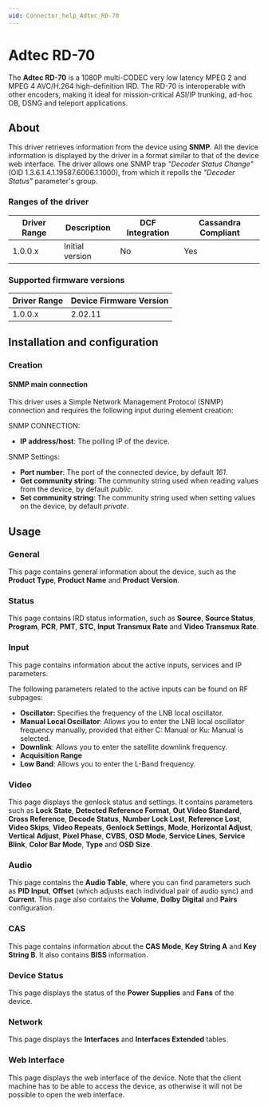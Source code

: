 ```yaml
---
uid: Connector_help_Adtec_RD-70
---
```


# Adtec RD-70

The **Adtec RD-70** is a 1080P multi-CODEC very low latency MPEG 2 and MPEG 4 AVC/H.264 high-definition IRD. The RD-70 is interoperable with other encoders, making it ideal for mission-critical ASI/IP trunking, ad-hoc OB, DSNG and teleport applications.

## About

This driver retrieves information from the device using **SNMP**. All the device information is displayed by the driver in a format similar to that of the device web interface. The driver allows one SNMP trap *"Decoder Status Change"* (OID 1.3.6.1.4.1.19587.6006.1.1000), from which it repolls the *"Decoder Status"* parameter's group.

### Ranges of the driver

| **Driver Range** | **Description** | **DCF Integration** | **Cassandra Compliant** |
|------------------|-----------------|---------------------|-------------------------|
| 1.0.0.x          | Initial version | No                  | Yes                     |

### Supported firmware versions

| **Driver Range** | **Device Firmware Version** |
|------------------|-----------------------------|
| 1.0.0.x          | 2.02.11                     |

## Installation and configuration

### Creation

#### SNMP main connection

This driver uses a Simple Network Management Protocol (SNMP) connection and requires the following input during element creation:

SNMP CONNECTION:

- **IP address/host**: The polling IP of the device.

SNMP Settings:

- **Port number**: The port of the connected device, by default *161*.
- **Get community string**: The community string used when reading values from the device, by default *public*.
- **Set community string**: The community string used when setting values on the device, by default *private*.

## Usage

### General

This page contains general information about the device, such as the **Product Type**, **Product Name** and **Product Version**.

### Status

This page contains IRD status information, such as **Source**, **Source Status**, **Program**, **PCR**, **PMT**, **STC**, **Input Transmux Rate** and **Video Transmux Rate**.

### Input

This page contains information about the active inputs, services and IP parameters.

The following parameters related to the active inputs can be found on RF subpages:

- **Oscillator:** Specifies the frequency of the LNB local oscillator.
- **Manual Local Oscillator**: Allows you to enter the LNB local oscillator frequency manually, provided that either C: Manual or Ku: Manual is selected.
- **Downlink**: Allows you to enter the satellite downlink frequency.
- **Acquisition Range**
- **Low Band**: Allows you to enter the L-Band frequency.

### Video

This page displays the genlock status and settings. It contains parameters such as **Lock State**, **Detected Reference Format**, **Out Video Standard**, **Cross Reference**, **Decode Status**, **Number Lock Lost**, **Reference Lost**, **Video Skips**, **Video Repeats**, **Genlock Settings**, **Mode**, **Horizontal Adjust**, **Vertical Adjust**, **Pixel Phase**, **CVBS**, **OSD Mode**, **Service Lines**, **Service Blink**, **Color Bar Mode**, **Type** and **OSD Size**.

### Audio

This page contains the **Audio Table**, where you can find parameters such as **PID Input**, **Offset** (which adjusts each individual pair of audio sync) and **Current**. This page also contains the **Volume**, **Dolby Digital** and **Pairs** configuration.

### CAS

This page contains information about the **CAS Mode**, **Key String A** and **Key String B**. It also contains **BISS** information.

### Device Status

This page displays the status of the **Power Supplies** and **Fans** of the device.

### Network

This page displays the **Interfaces** and **Interfaces Extended** tables.

### Web Interface

This page displays the web interface of the device. Note that the client machine has to be able to access the device, as otherwise it will not be possible to open the web interface.
